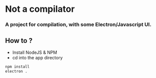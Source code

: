 # Not a compilator

### A project for compilation, with some Electron/Javascript UI.

## How to ?
* Install NodeJS & NPM
* cd into the app directory
```bash
npm install
electron .
```